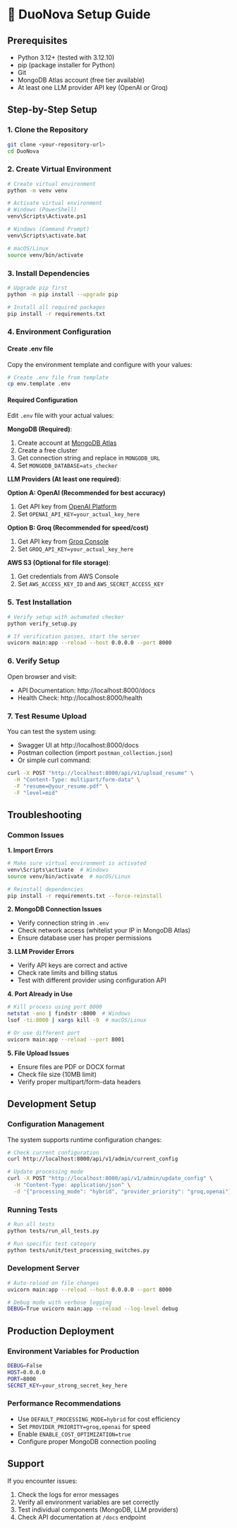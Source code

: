 # 🚀 DuoNova Setup Guide

## Prerequisites
- Python 3.12+ (tested with 3.12.10)
- pip (package installer for Python)
- Git
- MongoDB Atlas account (free tier available)
- At least one LLM provider API key (OpenAI or Groq)

## Step-by-Step Setup

### 1. Clone the Repository
```bash
git clone <your-repository-url>
cd DuoNova
```

### 2. Create Virtual Environment
```bash
# Create virtual environment
python -m venv venv

# Activate virtual environment
# Windows (PowerShell)
venv\Scripts\Activate.ps1

# Windows (Command Prompt)
venv\Scripts\activate.bat

# macOS/Linux
source venv/bin/activate
```

### 3. Install Dependencies
```bash
# Upgrade pip first
python -m pip install --upgrade pip

# Install all required packages
pip install -r requirements.txt
```

### 4. Environment Configuration

#### Create .env file
Copy the environment template and configure with your values:
```bash
# Create .env file from template
cp env.template .env
```

#### Required Configuration
Edit `.env` file with your actual values:

**MongoDB (Required)**:
1. Create account at [MongoDB Atlas](https://cloud.mongodb.com/)
2. Create a free cluster
3. Get connection string and replace in `MONGODB_URL`
4. Set `MONGODB_DATABASE=ats_checker`

**LLM Providers (At least one required)**:

**Option A: OpenAI (Recommended for best accuracy)**
1. Get API key from [OpenAI Platform](https://platform.openai.com/api-keys)
2. Set `OPENAI_API_KEY=your_actual_key_here`

**Option B: Groq (Recommended for speed/cost)**
1. Get API key from [Groq Console](https://console.groq.com/keys)
2. Set `GROQ_API_KEY=your_actual_key_here`

**AWS S3 (Optional for file storage)**:
1. Get credentials from AWS Console
2. Set `AWS_ACCESS_KEY_ID` and `AWS_SECRET_ACCESS_KEY`

### 5. Test Installation
```bash
# Verify setup with automated checker
python verify_setup.py

# If verification passes, start the server
uvicorn main:app --reload --host 0.0.0.0 --port 8000
```

### 6. Verify Setup
Open browser and visit:
- API Documentation: http://localhost:8000/docs
- Health Check: http://localhost:8000/health

### 7. Test Resume Upload
You can test the system using:
- Swagger UI at http://localhost:8000/docs
- Postman collection (import `postman_collection.json`)
- Or simple curl command:

```bash
curl -X POST "http://localhost:8000/api/v1/upload_resume" \
  -H "Content-Type: multipart/form-data" \
  -F "resume=@your_resume.pdf" \
  -F "level=mid"
```

## Troubleshooting

### Common Issues

**1. Import Errors**
```bash
# Make sure virtual environment is activated
venv\Scripts\activate  # Windows
source venv/bin/activate  # macOS/Linux

# Reinstall dependencies
pip install -r requirements.txt --force-reinstall
```

**2. MongoDB Connection Issues**
- Verify connection string in `.env`
- Check network access (whitelist your IP in MongoDB Atlas)
- Ensure database user has proper permissions

**3. LLM Provider Errors**
- Verify API keys are correct and active
- Check rate limits and billing status
- Test with different provider using configuration API

**4. Port Already in Use**
```bash
# Kill process using port 8000
netstat -ano | findstr :8000  # Windows
lsof -ti:8000 | xargs kill -9  # macOS/Linux

# Or use different port
uvicorn main:app --reload --port 8001
```

**5. File Upload Issues**
- Ensure files are PDF or DOCX format
- Check file size (10MB limit)
- Verify proper multipart/form-data headers

## Development Setup

### Configuration Management
The system supports runtime configuration changes:

```bash
# Check current configuration
curl http://localhost:8000/api/v1/admin/current_config

# Update processing mode
curl -X POST "http://localhost:8000/api/v1/admin/update_config" \
  -H "Content-Type: application/json" \
  -d '{"processing_mode": "hybrid", "provider_priority": "groq,openai"}'
```

### Running Tests
```bash
# Run all tests
python tests/run_all_tests.py

# Run specific test category
python tests/unit/test_processing_switches.py
```

### Development Server
```bash
# Auto-reload on file changes
uvicorn main:app --reload --host 0.0.0.0 --port 8000

# Debug mode with verbose logging
DEBUG=True uvicorn main:app --reload --log-level debug
```

## Production Deployment

### Environment Variables for Production
```bash
DEBUG=False
HOST=0.0.0.0
PORT=8000
SECRET_KEY=your_strong_secret_key_here
```

### Performance Recommendations
- Use `DEFAULT_PROCESSING_MODE=hybrid` for cost efficiency
- Set `PROVIDER_PRIORITY=groq,openai` for speed
- Enable `ENABLE_COST_OPTIMIZATION=true`
- Configure proper MongoDB connection pooling

## Support

If you encounter issues:
1. Check the logs for error messages
2. Verify all environment variables are set correctly
3. Test individual components (MongoDB, LLM providers)
4. Check API documentation at `/docs` endpoint
